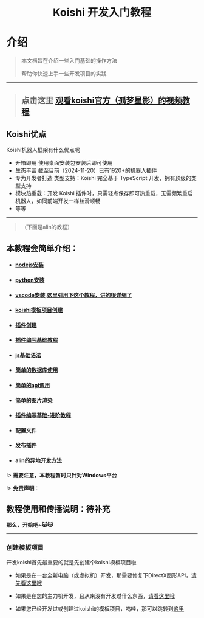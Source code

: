
<center>
<h1>Koishi 开发入门教程


</center>

# 介绍

> 本文档旨在介绍一些入门基础的操作方法
> 
> 帮助你快速上手一些开发项目的实践

---


> ## 点击这里 [观看koishi官方（孤梦星影）的视频教程](https://www.bilibili.com/video/BV1pW4y1V7qV?spm_id_from=333.788.videopod.sections&vd_source=4244b3f29cfb50629be564a84f17d2f1)


## Koishi优点
 Koishi机器人框架有什么优点呢
- 开箱即用
使用桌面安装包安装后即可使用
- 生态丰富
截至目前（2024-11-20）已有1920+的机器人插件
- 专为开发者打造
类型支持：Koishi 完全基于 TypeScript 开发，拥有顶级的类型支持
- 模块热重载：开发 Koishi 插件时，只需轻点保存即可热重载，无需频繁重启机器人，如同前端开发一样丝滑顺畅
- 等等

---

>（下面是alin的教程）
## 本教程会简单介绍：

 - #### [nodejs安装](p1/p1.md)
 - #### [python安装](p1/p6.md)
 - #### [vscode安装,这里引用下这个教程，讲的很详细了](https://cloud.tencent.com/developer/article/2119156)
 - #### [koishi模板项目创建](p1/p2.md)
 - #### [插件创建](p1/p4.md)
 - #### [插件编写基础教程](p1/p7.md)
 - #### [js基础语法](p1/p5.md)
 - #### [简单的数据库使用](p1/p9.md)
 - #### [简单的api调用](p1/p10.md)
 - #### [简单的图片渲染](p/p11.md)
 - #### [插件编写基础-进阶教程](p/p12.md)
 - #### 配置文件
 - #### 发布插件
 - #### alin的异地开发方法

!> **需要注意，本教程暂时只针对Windows平台**

!> **免责声明**：


## 教程使用和传播说明：待补充

**那么，开始吧~😽😽**

---

### 创建模板项目

开发koishi首先最重要的就是先创建个koishi模板项目啦

* 如果是在一台全新电脑（或虚拟机）开发，那需要修复下DirectX图形API，[请先看这里哦](p1/p1.1.md) 

* 如果是在您的主力机开发，且从来没有开发过什么东西，[请看这里哦](p1/p1.md) 

* 如果您已经开发过或创建过koishi的模板项目，呜哇，那可以跳转到[这里]()
  


